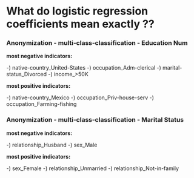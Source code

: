 # What do logistic regression coefficients mean **exactly** ??

### Anonymization - multi-class-classification - Education Num

**most negative indicators:**

-) native-country_United-States
-) occupation_Adm-clerical
-) marital-status_Divorced
-) income_>50K

**most positive indicators:**

-) native-country_Mexico
-) occupation_Priv-house-serv
-) occupation_Farming-fishing


### Anonymization - multi-class-classification - Marital Status

**most negative indicators:**

-) relationship_Husband
-) sex_Male

**most positive indicators:**

-) sex_Female
-) relationship_Unmarried
-) relationship_Not-in-family